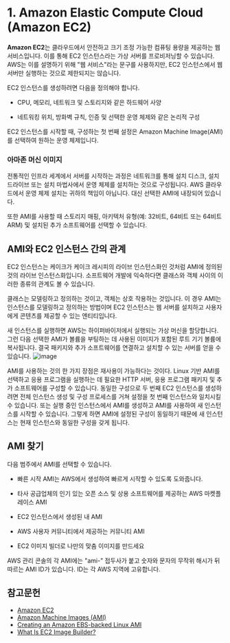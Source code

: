 # 1. Amazon Elastic Compute Cloud (Amazon EC2)

**Amazon EC2**는 클라우드에서 안전하고 크기 조정 가능한 컴퓨팅 용량을 제공하는 웹 서비스입니다. 이를 통해 EC2 인스턴스라는 가상 서버를 프로비저닝할 수 있습니다. AWS는 이를 설명하기 위해 "웹 서비스"라는 문구를 사용하지만, EC2 인스턴스에서 웹 서버만 실행하는 것으로 제한되지는 않습니다.

EC2 인스턴스를 생성하려면 다음을 정의해야 합니다.

* CPU, 메모리, 네트워크 및 스토리지와 같은 하드웨어 사양

* 네트워킹 위치, 방화벽 규칙, 인증 및 선택한 운영 체제와 같은 논리적 구성

EC2 인스턴스를 시작할 때, 구성하는 첫 번째 설정은 Amazon Machine Image(AMI)를 선택하여 원하는 운영 체제입니다.

### 아마존 머신 이미지

전통적인 인프라 세계에서 서버를 시작하는 과정은 네트워크를 통해 설치 디스크, 설치 드라이브 또는 설치 마법사에서 운영 체제를 설치하는 것으로 구성됩니다. AWS 클라우드에서 운영 체제 설치는 귀하의 책임이 아닙니다. 대신 선택한 AMI에 내장되어 있습니다.

또한 AMI를 사용할 때 스토리지 매핑, 아키텍처 유형(예: 32비트, 64비트 또는 64비트 ARM) 및 설치된 추가 소프트웨어를 선택할 수 있습니다.

## AMI와 EC2 인스턴스 간의 관계

EC2 인스턴스는 케이크가 케이크 레시피의 라이브 인스턴스화인 것처럼 AMI에 정의된 것의 라이브 인스턴스화입니다. 소프트웨어 개발에 익숙하다면 클래스와 객체 사이의 이러한 종류의 관계도 볼 수 있습니다.

클래스는 모델링하고 정의하는 것이고, 객체는 상호 작용하는 것입니다. 이 경우 AMI는 인스턴스를 모델링하고 정의하는 방법이며 EC2 인스턴스는 웹 서버를 설치하고 사용자에게 콘텐츠를 제공할 수 있는 엔티티입니다.

새 인스턴스를 실행하면 AWS는 하이퍼바이저에서 실행되는 가상 머신을 할당합니다. 그런 다음 선택한 AMI가 볼륨을 부팅하는 데 사용된 이미지가 포함된 루트 기기 볼륨에 복사됩니다. 결국 패키지와 추가 소프트웨어를 연결하고 설치할 수 있는 서버를 얻을 수 있습니다.
![image](https://github.com/user-attachments/assets/658ca37f-416e-4bca-91a5-a06cde437c35)

AMI를 사용하는 것의 한 가지 장점은 재사용이 가능하다는 것이다. Linux 기반 AMI를 선택하고 응용 프로그램을 실행하는 데 필요한 HTTP 서버, 응용 프로그램 패키지 및 추가 소프트웨어를 구성할 수 있습니다. 동일한 구성으로 두 번째 EC2 인스턴스를 생성하려면 전체 인스턴스 생성 및 구성 프로세스를 거쳐 설정을 첫 번째 인스턴스와 일치시킬 수 있습니다. 또는 실행 중인 인스턴스에서 AMI를 생성하고 AMI를 사용하여 새 인스턴스를 시작할 수 있습니다. 그렇게 하면 AMI에 설정된 구성이 동일하기 때문에 새 인스턴스는 현재 인스턴스와 동일한 구성을 갖게 됩니다.

## AMI 찾기

다음 범주에서 AMI를 선택할 수 있습니다.

* 빠른 시작 AMI는 AWS에서 생성하여 빠르게 시작할 수 있도록 도와줍니다.

* 타사 공급업체의 인기 있는 오픈 소스 및 상용 소프트웨어를 제공하는 AWS 마켓플레이스 AMI

* EC2 인스턴스에서 생성된 내 AMI

* AWS 사용자 커뮤니티에서 제공하는 커뮤니티 AMI

* EC2 이미지 빌더로 나만의 맞춤 이미지를 만드세요

AWS 관리 콘솔의 각 AMI에는 "ami-" 접두사가 붙고 숫자와 문자의 무작위 해시가 뒤따르는 AMI ID가 있습니다. ID는 각 AWS 지역에 고유합니다.

## 참고문헌
* [Amazon EC2](https://aws.amazon.com/ec2/)
* [Amazon Machine Images (AMI)](https://docs.aws.amazon.com/AWSEC2/latest/UserGuide/AMIs.html)
* [Creating an Amazon EBS-backed Linux AMI](https://docs.aws.amazon.com/AWSEC2/latest/UserGuide/creating-an-ami-ebs.html)
* [What Is EC2 Image Builder?](https://docs.aws.amazon.com/imagebuilder/latest/userguide/what-is-image-builder.html)
